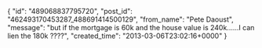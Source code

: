  {
   "id": "489068837795720",
   "post_id": "462493170453287_488691414500129",
   "from_name": "Pete Daoust",
   "message": "but if the mortgage is 60k and the house value is 240k......I can lien the 180k ????",
   "created_time": "2013-03-06T23:02:16+0000"
 }
